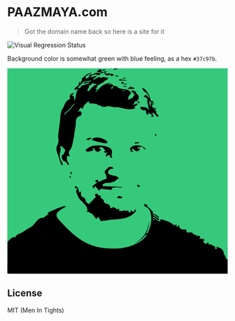 # PAAZMAYA.com

> Got the domain name back so here is a site for it

![Visual Regression Status](https://api.ghostinspector.com/v1/suites/5ac47ceab0eee308b1668fa2/status-badge)

Background color is somewhat green with blue feeling, as a hex `#37c97b`.

![Jukka Paasonen](jukka-paasonen.png)

## License

MIT (Men In Tights)
